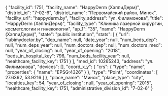 {
    "facility_id": 1751,
    "facility_name": "HappyDerm (ХэппиДерм)",
    "district_id": "7-02-6",
    "district_name": "Первомайский район, Минск",
    "facility_url": "happyderm.by",
    "facility_address": "ул. Филимонова",
    "title": "HappyDerm (ХэппиДерм)",
    "facility_type": "Клиника лазерной хирургии, косметологии и гинекологии",
    "ap_1": "35",
    "name": "HappyDerm (ХэппиДерм)",
    "state": "public institution",
    "stats": [
        {
            "url": "lubimydoctor.by",
            "dep_name": null,
            "date_year": null,
            "num_beds_dep": null,
            "num_deps_year": null,
            "num_doctors_dep": null,
            "num_doctors_med": null,
            "year_of_closing": null,
            "year_of_opening": "2018",
            "beds_in_hospital_key": 796,
            "num_beds_facility_year": null,
            "healthcare_facility_key": 1751
        }
    ],
    "med_id": 10265243,
    "address": "ул. Филимонова",
    "devices": [],
    "coord_x_y": {
        "crs": {
            "type": "name",
            "properties": {
                "name": "EPSG:4326"
            }
        },
        "type": "Point",
        "coordinates": [
            27.6362,
            53.9216
        ]
    },
    "place_name": "Минск",
    "place_type": "city",
    "localties_key": 54,
    "year_of_closing": null,
    "year_of_opening": "2015",
    "healthcare_facility_key": 1751,
    "administrative_division_id": "7-02-6"
}